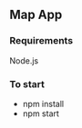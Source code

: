 <h2>Map App</h2>

<h3>Requirements</h3>
<p>Node.js</p>

<h3>To start</h3>
<ul>
<li>npm install</li>
<li>npm start</li>
</ul>